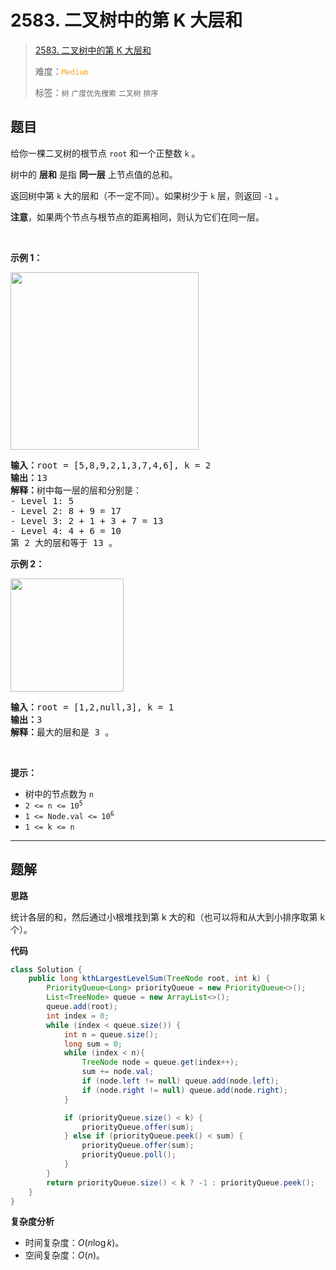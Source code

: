 # 2583. 二叉树中的第 K 大层和

> [2583. 二叉树中的第 K 大层和](https://leetcode.cn/problems/kth-largest-sum-in-a-binary-tree/)
>
> 难度：<font color=orange>`Medium`</font>
>
> 标签：`树` `广度优先搜索` `二叉树` `排序`

## 题目

<p>给你一棵二叉树的根节点 <code>root</code> 和一个正整数 <code>k</code> 。</p>

<p>树中的 <strong>层和</strong> 是指 <strong>同一层</strong> 上节点值的总和。</p>

<p>返回树中第 <code>k</code> 大的层和（不一定不同）。如果树少于 <code>k</code> 层，则返回 <code>-1</code> 。</p>

<p><strong>注意</strong>，如果两个节点与根节点的距离相同，则认为它们在同一层。</p>

<p>&nbsp;</p>

<p><strong>示例 1：</strong></p>

<p><img alt="" src="https://assets.leetcode.com/uploads/2022/12/14/binaryytreeedrawio-2.png" style="width: 301px; height: 284px;" /></p>

<pre>
<strong>输入：</strong>root = [5,8,9,2,1,3,7,4,6], k = 2
<strong>输出：</strong>13
<strong>解释：</strong>树中每一层的层和分别是：
- Level 1: 5
- Level 2: 8 + 9 = 17
- Level 3: 2 + 1 + 3 + 7 = 13
- Level 4: 4 + 6 = 10
第 2 大的层和等于 13 。
</pre>

<p><strong>示例 2：</strong></p>

<p><img alt="" src="https://assets.leetcode.com/uploads/2022/12/14/treedrawio-3.png" style="width: 181px; height: 181px;" /></p>

<pre>
<strong>输入：</strong>root = [1,2,null,3], k = 1
<strong>输出：</strong>3
<strong>解释：</strong>最大的层和是 3 。
</pre>

<p>&nbsp;</p>

<p><strong>提示：</strong></p>

<ul>
	<li>树中的节点数为 <code>n</code></li>
	<li><code>2 &lt;= n &lt;= 10<sup>5</sup></code></li>
	<li><code>1 &lt;= Node.val &lt;= 10<sup>6</sup></code></li>
	<li><code>1 &lt;= k &lt;= n</code></li>
</ul>


--------------------

## 题解

**思路**

统计各层的和，然后通过小根堆找到第 k 大的和（也可以将和从大到小排序取第 k 个）。

**代码**

```java
class Solution {
    public long kthLargestLevelSum(TreeNode root, int k) {
        PriorityQueue<Long> priorityQueue = new PriorityQueue<>();
        List<TreeNode> queue = new ArrayList<>();
        queue.add(root);
        int index = 0;
        while (index < queue.size()) {
            int n = queue.size();
            long sum = 0;
            while (index < n){
                TreeNode node = queue.get(index++);
                sum += node.val;
                if (node.left != null) queue.add(node.left);
                if (node.right != null) queue.add(node.right);
            }

            if (priorityQueue.size() < k) {
                priorityQueue.offer(sum);
            } else if (priorityQueue.peek() < sum) {
                priorityQueue.offer(sum);
                priorityQueue.poll();
            }
        }
        return priorityQueue.size() < k ? -1 : priorityQueue.peek();
    }
}
```

**复杂度分析**

- 时间复杂度：$O(n \log k)$。
- 空间复杂度：$O(n)$。

